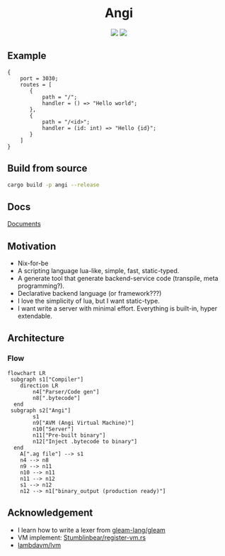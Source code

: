 <h1 align="center">Angi</h1>

<p align="center">
  <img src="https://img.shields.io/github/last-commit/nhat-tien/angi?style=for-the-badge"/>
  <img src="https://github.com/nhat-tien/angi/actions/workflows/test.yml/badge.svg" />
</p>

## Example
```
{
    port = 3030;
    routes = [
       {
           path = "/";
           handler = () => "Hello world";
       },
       {
           path = "/<id>";
           handler = (id: int) => "Hello {id}";
       }
    ]
}
```

## Build from source

```bash
cargo build -p angi --release
```

## Docs

[Documents](https://nhat-tien.github.io/angi/)

## Motivation

- Nix-for-be
- A scripting language lua-like, simple, fast, static-typed.
- A generate tool that generate backend-service code (transpile, meta programming?).
- Declarative backend language (or framework???)
- I love the simplicity of lua, but I want static-type.
- I want write a server with minimal effort. Everything is built-in, hyper extendable.

## Architecture

### Flow

```mermaid
flowchart LR
 subgraph s1["Compiler"]
    direction LR
        n4["Parser/Code gen"]
        n8[".bytecode"]
  end
 subgraph s2["Angi"]
        s1
        n9["AVM (Angi Virtual Machine)"]
        n10["Server"]
        n11["Pre-built binary"]
        n12["Inject .bytecode to binary"]
  end
    A[".ag file"] --> s1
    n4 --> n8
    n9 --> n11
    n10 --> n11
    n11 --> n12
    s1 --> n12
    n12 --> n1["binary_output (production ready)"]
```

## Acknowledgement

- I learn how to write a lexer from [gleam-lang/gleam](https://github.com/gleam-lang/gleam)
- VM implement: [Stumblinbear/register-vm.rs](https://github.com/Stumblinbear/register-vm.rs) 
- [lambdavm/lvm](https://gitlab.com/lambdavm/lvm)


